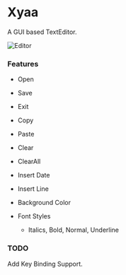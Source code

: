 # Xyaa
A GUI based TextEditor.

![Editor](https://user-images.githubusercontent.com/25559858/58894445-9ffe1980-870f-11e9-9174-b0e7b5c80f2f.png)
 
### Features

 - Open
 - Save
 - Exit
 - Copy
 - Paste
 - Clear
 - ClearAll
 - Insert Date
 - Insert Line

 - Background Color 
 - Font Styles 
   - Italics, Bold, Normal, Underline

### TODO
 Add Key Binding Support.

   

